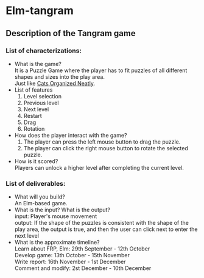 # Elm-tangram

## Description of the Tangram game
### List of characterizations:
- What is the game?  
    It is a Puzzle Game where the player has to fit puzzles of all different shapes and sizes into the play area.  
    Just like [Cats Organized Neatly](https://www.youtube.com/watch?v=4F_YwQV81NM).
- List of features  
    1. Level selection
    2. Previous level
    3. Next level
    4. Restart
    5. Drag
    6. Rotation
- How does the player interact with the game?  
    1. The player can press the left mouse button to drag the puzzle.
    2. The player can click the right mouse button to rotate the selected puzzle.
- How is it scored?  
    Players can unlock a higher level after completing the current level.
	
### List of deliverables:
- What will you build?  
    An Elm-based game.
- What is the input? What is the output?  
    input: Player's mouse movement  
    output: If the shape of the puzzles is consistent with the shape of the play area, the output is true, and then the user can click next to enter the next level
- What is the approximate timeline?  
    Learn about FRP, Elm: 29th September - 12th October  
    Develop game: 13th October - 15th November  
    Write report: 16th November - 1st December  
    Comment and modify: 2st December - 10th December  